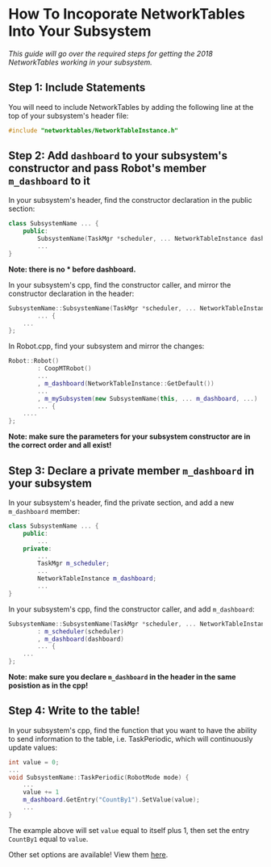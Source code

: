 # How To Incoporate NetworkTables Into Your Subsystem
*This guide will go over the required steps for getting the 2018 NetworkTables working in your subsystem.*

## Step 1: Include Statements
You will need to include NetworkTables by adding the following line at the top of your subsystem's header file:
```cpp
#include "networktables/NetworkTableInstance.h"
```

## Step 2: Add `dashboard` to your subsystem's constructor and pass Robot's member `m_dashboard` to it
In your subsystem's header, find the constructor declaration in the public section:
```cpp
class SubsystemName ... {
    public:
        SubsystemName(TaskMgr *scheduler, ... NetworkTableInstance dashboard, ...);
        ...
}
```
**Note: there is no * before dashboard.**

In your subsystem's cpp, find the constructor caller, and mirror the constructor declaration in the header:
```cpp
SubsystemName::SubsystemName(TaskMgr *scheduler, ... NetworkTableInstance dashboard, ...)
        ... {
    ...
};
```

In Robot.cpp, find your subsystem and mirror the changes:
```cpp
Robot::Robot()
        : CoopMTRobot()
        ...
        , m_dashboard(NetworkTableInstance::GetDefault())
        ...
        , m_mySubsystem(new SubsystemName(this, ... m_dashboard, ...)
        ... {
    ....
};
```
**Note: make sure the parameters for your subsystem constructor are in the correct order and all exist!**

## Step 3: Declare a private member `m_dashboard` in your subsystem
In your subsystem's header, find the private section, and add a new `m_dashboard` member:
```cpp
class SubsystemName ... {
    public:
        ...
    private:
        ...
        TaskMgr m_scheduler;
        ...
        NetworkTableInstance m_dashboard;
        ...
}
```

In your subsystem's cpp, find the constructor caller, and add `m_dashboard`:
```cpp
SubsystemName::SubsystemName(TaskMgr *scheduler, ... NetworkTableInstance dashboard, ...)
        : m_scheduler(scheduler)
        , m_dashboard(dashboard)
        ... {
    ...
};
```
**Note: make sure you declare `m_dashboard` in the header in the same posistion as in the cpp!**

## Step 4: Write to the table!
In your subsystem's cpp, find the function that you want to have the ability to send information to the table, i.e. TaskPeriodic, which will continuously update values:
```cpp
int value = 0;
...
void SubsystemName::TaskPeriodic(RobotMode mode) {
    ...
    value += 1
    m_dashboard.GetEntry("CountBy1").SetValue(value);
    ...
}
```
The example above will set `value` equal to itself plus 1, then set the entry `CountBy1` equal to `value`.

Other set options are available! View them [here](http://first.wpi.edu/FRC/roborio/release/docs/cpp/classnt_1_1NetworkTableEntry.html).
